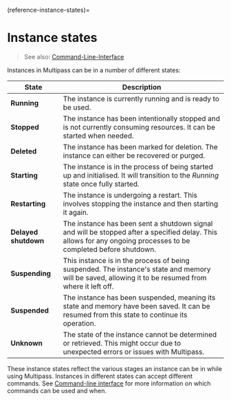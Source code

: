 (reference-instance-states)=
# Instance states

> See also: [Command-Line-Interface](/reference/command-line-interface/index)

Instances in Multipass can be in a number of different states:

|State | Description|
|--- | ---|
| **Running** | The instance is currently running and is ready to be used. |
| **Stopped** | The instance has been intentionally stopped and is not currently consuming resources. It can be started when needed. |
| **Deleted** | The instance has been marked for deletion. The instance can either be recovered or purged. |
| **Starting**| The instance is in the process of being started up and initialised. It will transition to the *Running* state once fully started. |
| **Restarting** | The instance is undergoing a restart. This involves stopping the instance and then starting it again. |
| **Delayed shutdown** | The instance has been sent a shutdown signal and will be stopped after a specified delay. This allows for any ongoing processes to be completed before shutdown. |
| **Suspending** | This instance is in the process of being suspended. The instance's state and memory will be saved, allowing it to be resumed from where it left off. |
| **Suspended** | The instance has been suspended, meaning its state and memory have been saved. It can be resumed from this state to continue its operation. |
| **Unknown** | The state of the instance cannot be determined or retrieved. This might occur due to unexpected errors or issues with Multipass. |

<!--
- `Running`: The instance is currently running and is ready to be used.
- `Stopped`: The instance has been intentionally stopped and is not currently consuming resources. It can be started when needed.
- `Deleted`: The instance has been marked for deletion. The instance can either be recovered or purged.
- `Starting`: The instance is in the process of being started up and initialised. It will transition to the `Running` state once fully started.
- `Restarting`: The instance is undergoing a restart. This involves stopping the instance and then starting it again.
- `Delayed Shutdown`: The instance has been sent a shutdown signal and will be stopped after a specified delay. This allows for any ongoing processes to be completed before shutdown.
- `Suspending`: This instance is in the process of being suspended. The instance's state and memory will be saved, allowing it to be resumed from where it left off.
- `Suspended`: The instance has been suspended, meaning its state and memory have been saved. It can be resumed from this state to continue its operation.
- `Unknown`: The state of the instance cannot be determined or retrieved. This might occur due to unexpected errors or issues with Multipass.
-->

These instance states reflect the various stages an instance can be in while using Multipass. Instances in different states can accept different commands. See [Command-line interface](/reference/command-line-interface/index) for more information on which commands can be used and when.
